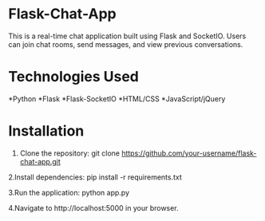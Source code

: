 # Flask-Chat-App
This is a real-time chat application built using Flask and SocketIO. Users can join chat rooms, send messages, and view previous conversations.

# Technologies Used
*Python
*Flask
*Flask-SocketIO
*HTML/CSS
*JavaScript/jQuery

# Installation
1. Clone the repository:
git clone https://github.com/your-username/flask-chat-app.git

2.Install dependencies:
pip install -r requirements.txt

3.Run the application:
python app.py

4.Navigate to http://localhost:5000 in your browser.
